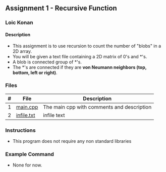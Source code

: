 ## Assignment 1 - Recursive Function

### Loic Konan

#### Description

- This assignment is to use recursion to count the number of "blobs" in a 2D array.
- You will be given a text file containing a 2D matrix of 0's and *'s.
- A blob is connected group of *'s.
- The *'s are connected if they are **von Neumann neighbors (top, bottom, left or right)**.

### Files

|   #   | File                     | Description                                |
| :---: | ------------------------ | ------------------------------------------ |
|   1   | [main.cpp](main.cpp)     | The main cpp with comments and description |
|   2   | [infile.txt](infile.txt) | infile text                                |

### Instructions

- This program does not require any non standard libraries

### Example Command

- None for now.
